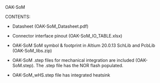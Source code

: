 OAK-SoM

CONTENTS:

- Datasheet (OAK-SoM_Datasheet.pdf)

- Connector interface pinout (OAK-SoM_IO_TABLE.xlsx)

- OAK-SoM SoM symbol & footprint in Altium 20.0.13 SchLib and PcbLib (OAK-SoM_libs.zip)

- OAK-SoM .step files for mechanical integration are included (OAK-SoM.step). The .step file has the NOR flash populated. 

- OAK-SoM_wHS.step file has integrated heatsink 

